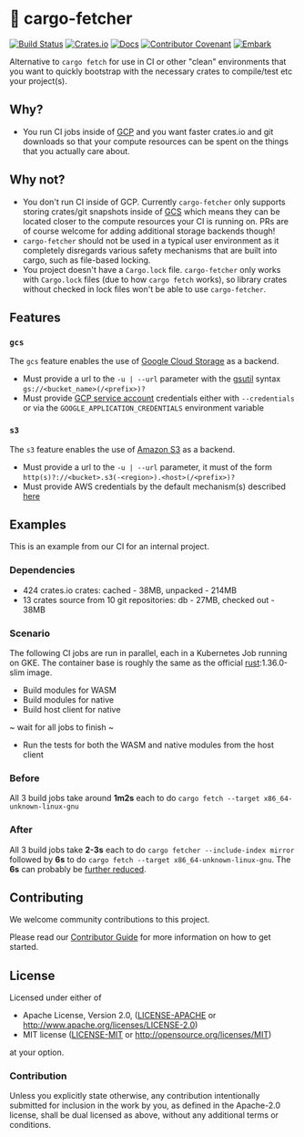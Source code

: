 # 🎁 cargo-fetcher

[![Build Status](https://github.com/EmbarkStudios/cargo-fetcher/workflows/CI/badge.svg)](https://github.com/EmbarkStudios/cargo-fetcher/actions?workflow=CI)
[![Crates.io](https://img.shields.io/crates/v/cargo-fetcher.svg)](https://crates.io/crates/cargo-fetcher)
[![Docs](https://docs.rs/cargo-fetcher/badge.svg)](https://docs.rs/cargo-fetcher)
[![Contributor Covenant](https://img.shields.io/badge/contributor%20covenant-v1.4%20adopted-ff69b4.svg)](CODE_OF_CONDUCT.md)
[![Embark](https://img.shields.io/badge/embark-open%20source-blueviolet.svg)](http://embark.games)

Alternative to `cargo fetch` for use in CI or other "clean" environments that you want to quickly bootstrap
with the necessary crates to compile/test etc your project(s).

## Why?

* You run CI jobs inside of [GCP](https://cloud.google.com/) and you want faster crates.io and git downloads so that
your compute resources can be spent on the things that you actually care about.

## Why not?

* You don't run CI inside of GCP. Currently `cargo-fetcher` only supports storing crates/git snapshots
inside of [GCS](https://cloud.google.com/storage/) which means they can be located closer to the compute resources your CI is running on. PRs are of course welcome for adding additional storage backends though!
* `cargo-fetcher` should not be used in a typical user environment as it completely disregards various
safety mechanisms that are built into cargo, such as file-based locking.
* You project doesn't have a `Cargo.lock` file. `cargo-fetcher` only works with `Cargo.lock` files (due to how `cargo fetch` works), so library crates without checked in lock files won't be able to use `cargo-fetcher`.

## Features
### `gcs`

The `gcs` feature enables the use of [Google Cloud Storage](https://cloud.google.com/storage/) as a backend.

* Must provide a url to the `-u | --url` parameter with the [gsutil](https://cloud.google.com/storage/docs/gsutil#syntax) syntax `gs://<bucket_name>(/<prefix>)?`
* Must provide [GCP service account](https://cloud.google.com/iam/docs/service-accounts) credentials either with `--credentials` or via the `GOOGLE_APPLICATION_CREDENTIALS` environment variable

### `s3`

The `s3` feature enables the use of [Amazon S3](https://aws.amazon.com/s3/) as a backend.

* Must provide a url to the `-u | --url` parameter, it must of the form `http(s)?://<bucket>.s3(-<region>).<host>(/<prefix>)?`
* Must provide AWS credentials by the default mechanism(s) described [here](https://github.com/rusoto/rusoto/blob/master/AWS-CREDENTIALS.md)

## Examples

This is an example from our CI for an internal project.

### Dependencies

* 424 crates.io crates: cached - 38MB, unpacked - 214MB
* 13 crates source from 10 git repositories: db - 27MB, checked out - 38MB

### Scenario

The following CI jobs are run in parallel, each in a Kubernetes Job running on GKE. The container base is roughly the same as the official [rust](https://hub.docker.com/_/rust):1.36.0-slim image.

* Build modules for WASM 
* Build modules for native
* Build host client for native

~ wait for all jobs to finish ~

* Run the tests for both the WASM and native modules from the host client

### Before

All 3 build jobs take around **1m2s** each to do `cargo fetch --target x86_64-unknown-linux-gnu`

### After

All 3 build jobs take **2-3s** each to do `cargo fetcher --include-index mirror` followed by **6s** to
do `cargo fetch --target x86_64-unknown-linux-gnu`. The **6s** can probably be [further reduced](https://github.com/EmbarkStudios/cargo-fetcher/issues/1).

## Contributing

We welcome community contributions to this project.

Please read our [Contributor Guide](CONTRIBUTING.md) for more information on how to get started.

## License

Licensed under either of

* Apache License, Version 2.0, ([LICENSE-APACHE](LICENSE-APACHE) or http://www.apache.org/licenses/LICENSE-2.0)
* MIT license ([LICENSE-MIT](LICENSE-MIT) or http://opensource.org/licenses/MIT)

at your option.

### Contribution

Unless you explicitly state otherwise, any contribution intentionally submitted for inclusion in the work by you, as defined in the Apache-2.0 license, shall be dual licensed as above, without any additional terms or conditions.

